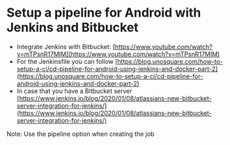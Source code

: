 # Setup a pipeline for Android with Jenkins and Bitbucket

* Integrate Jenkins with Bitbucket: [https://www.youtube.com/watch?v=mTPsnR17MIM](https://www.youtube.com/watch?v=mTPsnR17MIM)
* For the Jenkinsfile you can follow [https://blog.unosquare.com/how-to-setup-a-ci/cd-pipeline-for-android-using-jenkins-and-docker-part-2](https://blog.unosquare.com/how-to-setup-a-ci/cd-pipeline-for-android-using-jenkins-and-docker-part-2)
* In case that you have a Bitbucket server [https://www.jenkins.io/blog/2020/01/08/atlassians-new-bitbucket-server-integration-for-jenkins/](https://www.jenkins.io/blog/2020/01/08/atlassians-new-bitbucket-server-integration-for-jenkins/)

Note: Use the pipeline option when creating the job

